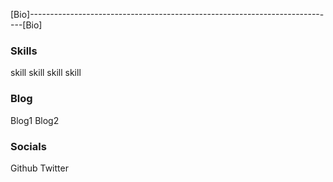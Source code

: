 [Bio]----------------------------------------------------------------------------[Bio]

### Skills
skill
skill
skill
skill

### Blog
Blog1
Blog2

### Socials
Github
Twitter
